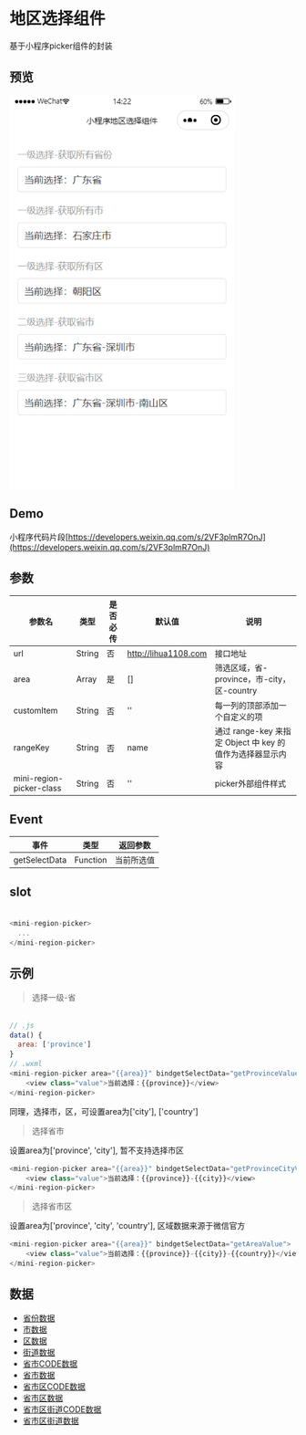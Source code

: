 # 地区选择组件
基于小程序picker组件的封装
## 预览
![image](https://raw.githubusercontent.com/WGinit/Assets/master/project/images/mini-region-picker-1.png)
## Demo

小程序代码片段[https://developers.weixin.qq.com/s/2VF3plmR7OnJ](https://developers.weixin.qq.com/s/2VF3plmR7OnJ)

## 参数

| 参数名 | 类型 | 是否必传 | 默认值 | 说明 |
|-------| -----| --------| ------| ----- |
| url | String | 否 | http://lihua1108.com | 接口地址 |
| area | Array | 是 | [] | 筛选区域，省-province，市-city，区-country |
| customItem | String | 否 | '' | 每一列的顶部添加一个自定义的项 |
| rangeKey | String | 否 | name | 通过 range-key 来指定 Object 中 key 的值作为选择器显示内容 |
|mini-region-picker-class | String | 否 | '' | picker外部组件样式 |

## Event

| 事件 | 类型 | 返回参数 |
| -----| -----| -------|
| getSelectData| Function | 当前所选值|

## slot

```javascript

<mini-region-picker>
  ...
</mini-region-picker>

```
## 示例

> 选择一级-省
```javascript

// .js
data() {
  area: ['province']
}
// .wxml
<mini-region-picker area="{{area}}" bindgetSelectData="getProvinceValue">
    <view class="value">当前选择：{{province}}</view>
</mini-region-picker>
```
 同理，选择市，区，可设置area为['city'], ['country']

> 选择省市

设置area为['province', 'city'], 暂不支持选择市区
```javascript
<mini-region-picker area="{{area}}" bindgetSelectData="getProvinceCityValue">
    <view class="value">当前选择：{{province}}-{{city}}</view>
</mini-region-picker>
```
> 选择省市区

设置area为['province', 'city', 'country'], 区域数据来源于微信官方
```javascript
<mini-region-picker area="{{area}}" bindgetSelectData="getAreaValue">
    <view class="value">当前选择：{{province}}-{{city}}-{{country}}</view>
</mini-region-picker>
```

## 数据
+ [省份数据](http://lihua1108.com/data/area/provinces.json)
+ [市数据](http://lihua1108.com/data/area/cities.json)
+ [区数据](http://lihua1108.com/data/area/areas.json)
+ [街道数据](http://lihua1108.com/data/area/streets.json)
+ [省市CODE数据](http://lihua1108.com/data/area/pc-code.json)
+ [省市数据](http://lihua1108.com/data/area/pc.json)
+ [省市区CODE数据](http://lihua1108.com/data/area/pca-code.json)
+ [省市区数据](http://lihua1108.com/data/area/pca.json)
+ [省市区街道CODE数据](http://lihua1108.com/data/area/pcas-code.json)
+ [省市区街道数据](http://lihua1108.com/data/area/pcas.json)
